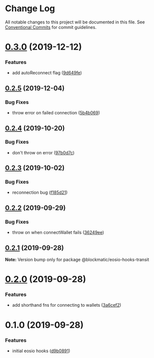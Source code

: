 # Change Log

All notable changes to this project will be documented in this file.
See [Conventional Commits](https://conventionalcommits.org) for commit guidelines.

# [0.3.0](https://github.com/blockmatic/eosio-hooks/compare/@blockmatic/eosio-hooks-transit@0.2.5...@blockmatic/eosio-hooks-transit@0.3.0) (2019-12-12)


### Features

* add autoReconnect flag ([9d649fe](https://github.com/blockmatic/eosio-hooks/commit/9d649fe))





## [0.2.5](https://github.com/blockmatic/eosio-hooks/compare/@blockmatic/eosio-hooks-transit@0.2.4...@blockmatic/eosio-hooks-transit@0.2.5) (2019-12-04)

### Bug Fixes

- throw error on failed connection ([5b4b069](https://github.com/blockmatic/eosio-hooks/commit/5b4b069))

## [0.2.4](https://github.com/blockmatic/eosio-hooks/compare/@blockmatic/eosio-hooks-transit@0.2.3...@blockmatic/eosio-hooks-transit@0.2.4) (2019-10-20)

### Bug Fixes

- don't throw on error ([97b0d7c](https://github.com/blockmatic/eosio-hooks/commit/97b0d7c))

## [0.2.3](https://github.com/blockmatic/eosio-hooks/compare/@blockmatic/eosio-hooks-transit@0.2.2...@blockmatic/eosio-hooks-transit@0.2.3) (2019-10-02)

### Bug Fixes

- reconnection bug ([f185d21](https://github.com/blockmatic/eosio-hooks/commit/f185d21))

## [0.2.2](https://github.com/blockmatic/eosio-hooks/compare/@blockmatic/eosio-hooks-transit@0.2.1...@blockmatic/eosio-hooks-transit@0.2.2) (2019-09-29)

### Bug Fixes

- throw on when connectWallet fails ([36249ee](https://github.com/blockmatic/eosio-hooks/commit/36249ee))

## [0.2.1](https://github.com/blockmatic/eosio-hooks/compare/@blockmatic/eosio-hooks-transit@0.2.0...@blockmatic/eosio-hooks-transit@0.2.1) (2019-09-28)

**Note:** Version bump only for package @blockmatic/eosio-hooks-transit

# [0.2.0](https://github.com/blockmatic/eosio-hooks/compare/@blockmatic/eosio-hooks-transit@0.1.0...@blockmatic/eosio-hooks-transit@0.2.0) (2019-09-28)

### Features

- add shorthand fns for connecting to wallets ([3a6cef2](https://github.com/blockmatic/eosio-hooks/commit/3a6cef2))

# 0.1.0 (2019-09-28)

### Features

- initial eosio hooks ([d9b0891](https://github.com/blockmatic/eosio-hooks/commit/d9b0891))
